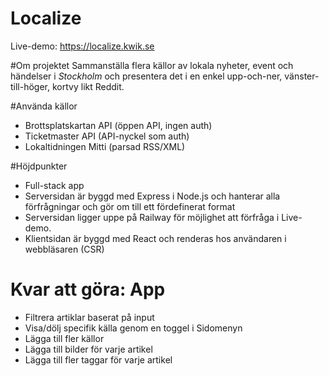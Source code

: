 # Localize
Live-demo: https://localize.kwik.se

#Om projektet
Sammanställa flera källor av lokala nyheter, event och händelser i *Stockholm* och presentera det i en enkel upp-och-ner, vänster-till-höger, kortvy likt Reddit.

#Använda källor
- Brottsplatskartan API (öppen API, ingen auth)
- Ticketmaster API (API-nyckel som auth)
- Lokaltidningen Mitti (parsad RSS/XML)

#Höjdpunkter
- Full-stack app
- Serversidan är byggd med Express i Node.js och hanterar alla förfrågningar och gör om till ett fördefinerat format
- Serversidan ligger uppe på Railway för möjlighet att förfråga i Live-demo.
- Klientsidan är byggd med React och renderas hos användaren i webbläsaren (CSR)

# Kvar att göra: App
- Filtrera artiklar baserat på input
- Visa/dölj specifik källa genom en toggel i Sidomenyn
- Lägga till fler källor
- Lägga till bilder för varje artikel
- Lägga till fler taggar för varje artikel
